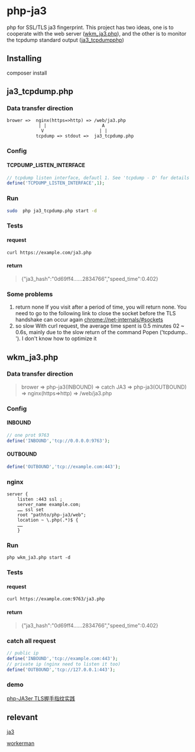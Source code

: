 # php-ja3
php for SSL/TLS ja3 fingerprint.
This project has two ideas, one is to cooperate with the web server ([wkm_ja3.php](#wkm_ja3php)), and the other is to monitor the tcpdump standard output ([ja3_tcpdumpphp](#ja3_tcpdump.php))

## Installing
composer install

## ja3_tcpdump.php
### Data transfer direction
```
brower =>  nginx(https=>http) => /web/ja3.php
            | |                     A
             V                     | |
           tcpdump => stdout =>  ja3_tcpdump.php
```

### Config
#### TCPDUMP_LISTEN_INTERFACE
```php
// tcpdump listen interface, defautl 1. See 'tcpdump - D' for details
define('TCPDUMP_LISTEN_INTERFACE',1);
```

### Run
```bash
sudo  php ja3_tcpdump.php start -d
```

### Tests
#### request
```
curl https://example.com/ja3.php
```

#### return
>{"ja3_hash":"0d69ff4……2834766","speed_time":0.402}

### Some problems
1. return none
    If you visit after a period of time, you will return none. You need to go to the following link to close the socket before the TLS handshake can occur again
    [chrome://net-internals/#sockets](chrome://net-internals/#sockets)
2. so slow
    With curl request, the average time spent is 0.5 minutes 02 ~ 0.6s, mainly due to the slow return of the command Popen ('tcpdump.. '). I don't know how to optimize it
    



## wkm_ja3.php
### Data transfer direction
> brower => php-ja3(INBOUND) => catch JA3 => php-ja3(OUTBOUND) => nginx(https=>http) => /web/ja3.php

### Config
#### INBOUND

```php
// one prot 9763
define('INBOUND','tcp://0.0.0.0:9763');

```
#### OUTBOUND
```php
define('OUTBOUND','tcp://example.com:443');
```

### nginx 
```ngixn
server {
    listen :443 ssl ;
    server_name example.com;
    …… ssl set
    root "pathto/php-ja3/web";
    location ~ \.php(.*)$ {
    ……  
    }
```

### Run
```
php wkm_ja3.php start -d
``` 


### Tests
#### request
```
curl https://example.com:9763/ja3.php
```

#### return
>{"ja3_hash":"0d69ff4……2834766","speed_time":0.402}

###  catch all request 
```php
// public ip 
define('INBOUND','tcp://example.com:443'); 
// private ip (nginx need to listen it too)
define('OUTBOUND','tcp://127.0.0.1:443');
```





###  demo 
[php-JA3er TLS握手指纹实践](https://bjun.tech/blog/xphp/141#demo_38)



##  relevant 
[ja3](https://github.com/salesforce/ja3)

[workerman](https://github.com/walkor/workerman)
